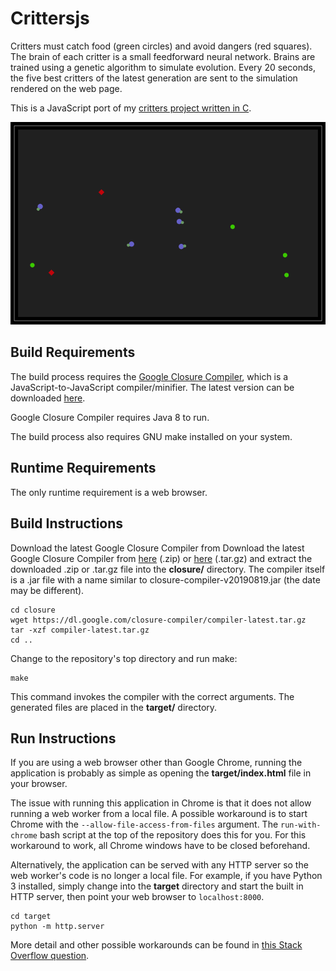 # Crittersjs #

Critters must catch food (green circles) and avoid dangers (red squares). The 
brain of each critter is a small feedforward neural network. Brains are trained 
using a genetic algorithm to simulate evolution. Every 20 seconds, the five 
best critters of the latest generation are sent to the simulation rendered on 
the web page.

This is a JavaScript port of my [critters project written in C](https://github.com/phaubertin/critters).

![Screenshot](https://raw.githubusercontent.com/phaubertin/crittersjs/master/doc/screenshot.png)

Build Requirements
------------------

The build process requires the [Google Closure Compiler](https://developers.google.com/closure/compiler/),
which is a JavaScript-to-JavaScript compiler/minifier. The latest version can be downloaded
[here](https://github.com/google/closure-compiler/wiki/Binary-Downloads).

Google Closure Compiler requires Java 8 to run.

The build process also requires GNU make installed on your system.

Runtime Requirements
--------------------

The only runtime requirement is a web browser.

Build Instructions
------------------

Download the latest Google Closure Compiler from 
Download the latest Google Closure Compiler from [here](https://dl.google.com/closure-compiler/compiler-latest.zip) (.zip)
or [here](https://dl.google.com/closure-compiler/compiler-latest.tar.gz) (.tar.gz)
and extract the downloaded .zip or .tar.gz file into the **closure/** directory. The
compiler itself is a .jar file with a name similar to closure-compiler-v20190819.jar
(the date may be different).
```
cd closure
wget https://dl.google.com/closure-compiler/compiler-latest.tar.gz
tar -xzf compiler-latest.tar.gz
cd ..
```
Change to the repository's top directory and run make:
```
make
```
This command invokes the compiler with the correct arguments. The generated
files are placed in the **target/** directory.

Run Instructions
------------------

If you are using a web browser other than Google Chrome, running the application
is probably as simple as opening the **target/index.html** file in your browser.

The issue with running this application in Chrome is that it does not allow
running a web worker from a local file. A possible workaround is to start
Chrome with the ``--allow-file-access-from-files`` argument. The ``run-with-chrome``
bash script at the top of the repository does this for you. For this workaround
to work, all Chrome windows have to be closed beforehand.

Alternatively, the application can be served with any HTTP server so the
web worker's code is no longer a local file. For example, if you have Python 3
installed, simply change into the **target** directory and start the built in
HTTP server, then point your web browser to ``localhost:8000``.
```
cd target
python -m http.server
```

More detail and other possible workarounds can be found in [this Stack Overflow question](https://stackoverflow.com/questions/21408510/chrome-cant-load-web-worker).
